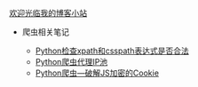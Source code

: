 [欢迎光临我的博客小站](http://www.spiderpy.cn/blog/)

* 爬虫相关笔记

     * [Python检查xpath和csspath表达式是否合法](https://github.com/jhao104/memory-notes/blob/master/%E7%88%AC%E8%99%AB/Python%E6%A3%80%E6%9F%A5xpath%E5%92%8Ccsspath%E8%A1%A8%E8%BE%BE%E5%BC%8F%E6%98%AF%E5%90%A6%E5%90%88%E6%B3%95.md)
     * [Python爬虫代理IP池](https://github.com/jhao104/memory-notes/blob/master/%E7%88%AC%E8%99%AB/Python%E7%88%AC%E8%99%AB%E4%BB%A3%E7%90%86IP%E6%B1%A0.md)
     * [Python爬虫—破解JS加密的Cookie](https://github.com/jhao104/memory-notes/blob/master/Python/Python%E7%88%AC%E8%99%AB%E2%80%94%E7%A0%B4%E8%A7%A3JS%E5%8A%A0%E5%AF%86%E7%9A%84Cookie.md)
